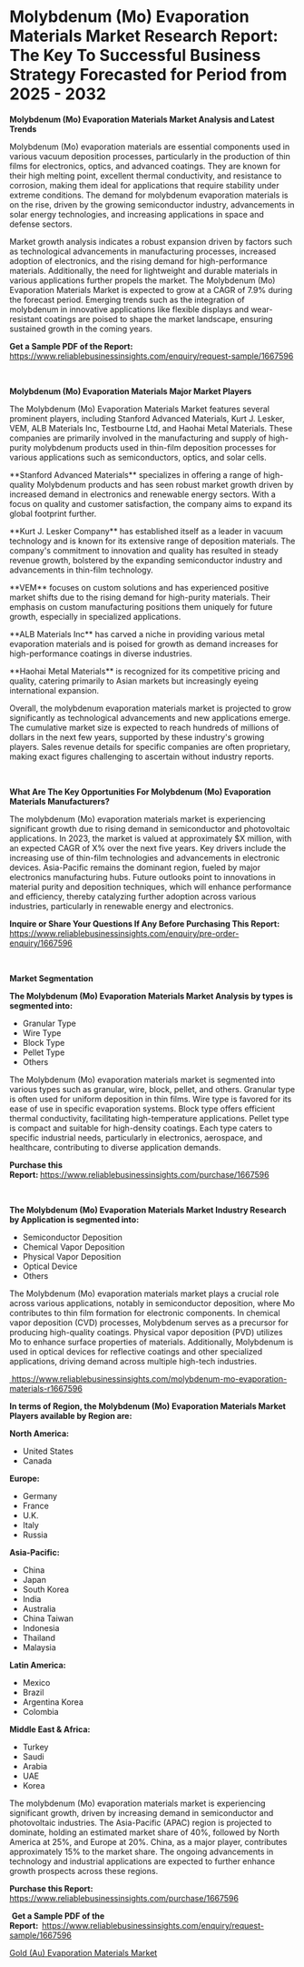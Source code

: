 <p><h1>Molybdenum (Mo) Evaporation Materials Market Research Report: The Key To Successful Business Strategy Forecasted for Period from 2025 - 2032</h1></p><p><strong>Molybdenum (Mo) Evaporation Materials Market Analysis and Latest Trends</strong></p>
<p><p>Molybdenum (Mo) evaporation materials are essential components used in various vacuum deposition processes, particularly in the production of thin films for electronics, optics, and advanced coatings. They are known for their high melting point, excellent thermal conductivity, and resistance to corrosion, making them ideal for applications that require stability under extreme conditions. The demand for molybdenum evaporation materials is on the rise, driven by the growing semiconductor industry, advancements in solar energy technologies, and increasing applications in space and defense sectors.</p><p>Market growth analysis indicates a robust expansion driven by factors such as technological advancements in manufacturing processes, increased adoption of electronics, and the rising demand for high-performance materials. Additionally, the need for lightweight and durable materials in various applications further propels the market. The Molybdenum (Mo) Evaporation Materials Market is expected to grow at a CAGR of 7.9% during the forecast period. Emerging trends such as the integration of molybdenum in innovative applications like flexible displays and wear-resistant coatings are poised to shape the market landscape, ensuring sustained growth in the coming years.</p></p>
<p><strong>Get a Sample PDF of the Report:&nbsp;</strong> <a href="https://www.reliablebusinessinsights.com/enquiry/request-sample/1667596?utm_campaign=2760&utm_medium=2&utm_source=Github&utm_content=ia&utm_term=02042025&utm_id=molybdenum-mo-evaporation-materials">https://www.reliablebusinessinsights.com/enquiry/request-sample/1667596</a></p>
<p>&nbsp;</p>
<p><strong>Molybdenum (Mo) Evaporation Materials Major Market Players</strong></p>
<p><p>The Molybdenum (Mo) Evaporation Materials Market features several prominent players, including Stanford Advanced Materials, Kurt J. Lesker, VEM, ALB Materials Inc, Testbourne Ltd, and Haohai Metal Materials. These companies are primarily involved in the manufacturing and supply of high-purity molybdenum products used in thin-film deposition processes for various applications such as semiconductors, optics, and solar cells.</p><p>**Stanford Advanced Materials** specializes in offering a range of high-quality Molybdenum products and has seen robust market growth driven by increased demand in electronics and renewable energy sectors. With a focus on quality and customer satisfaction, the company aims to expand its global footprint further.</p><p>**Kurt J. Lesker Company** has established itself as a leader in vacuum technology and is known for its extensive range of deposition materials. The company's commitment to innovation and quality has resulted in steady revenue growth, bolstered by the expanding semiconductor industry and advancements in thin-film technology.</p><p>**VEM** focuses on custom solutions and has experienced positive market shifts due to the rising demand for high-purity materials. Their emphasis on custom manufacturing positions them uniquely for future growth, especially in specialized applications.</p><p>**ALB Materials Inc** has carved a niche in providing various metal evaporation materials and is poised for growth as demand increases for high-performance coatings in diverse industries.</p><p>**Haohai Metal Materials** is recognized for its competitive pricing and quality, catering primarily to Asian markets but increasingly eyeing international expansion.</p><p>Overall, the molybdenum evaporation materials market is projected to grow significantly as technological advancements and new applications emerge. The cumulative market size is expected to reach hundreds of millions of dollars in the next few years, supported by these industry's growing players. Sales revenue details for specific companies are often proprietary, making exact figures challenging to ascertain without industry reports.</p></p>
<p>&nbsp;</p>
<p><strong>What Are The Key Opportunities For Molybdenum (Mo) Evaporation Materials Manufacturers?</strong></p>
<p><p>The molybdenum (Mo) evaporation materials market is experiencing significant growth due to rising demand in semiconductor and photovoltaic applications. In 2023, the market is valued at approximately $X million, with an expected CAGR of X% over the next five years. Key drivers include the increasing use of thin-film technologies and advancements in electronic devices. Asia-Pacific remains the dominant region, fueled by major electronics manufacturing hubs. Future outlooks point to innovations in material purity and deposition techniques, which will enhance performance and efficiency, thereby catalyzing further adoption across various industries, particularly in renewable energy and electronics.</p></p>
<p><strong>Inquire or Share Your Questions If Any Before Purchasing This Report:</strong> <a href="https://www.reliablebusinessinsights.com/enquiry/pre-order-enquiry/1667596?utm_campaign=2760&utm_medium=2&utm_source=Github&utm_content=ia&utm_term=02042025&utm_id=molybdenum-mo-evaporation-materials">https://www.reliablebusinessinsights.com/enquiry/pre-order-enquiry/1667596</a></p>
<p>&nbsp;</p>
<p><strong>Market Segmentation</strong></p>
<p><strong>The Molybdenum (Mo) Evaporation Materials Market Analysis by types is segmented into:</strong></p>
<p><ul><li>Granular Type</li><li>Wire Type</li><li>Block Type</li><li>Pellet Type</li><li>Others</li></ul></p>
<p><p>The Molybdenum (Mo) evaporation materials market is segmented into various types such as granular, wire, block, pellet, and others. Granular type is often used for uniform deposition in thin films. Wire type is favored for its ease of use in specific evaporation systems. Block type offers efficient thermal conductivity, facilitating high-temperature applications. Pellet type is compact and suitable for high-density coatings. Each type caters to specific industrial needs, particularly in electronics, aerospace, and healthcare, contributing to diverse application demands.</p></p>
<p><strong>Purchase this Report:&nbsp;</strong><a href="https://www.reliablebusinessinsights.com/purchase/1667596?utm_campaign=2760&utm_medium=2&utm_source=Github&utm_content=ia&utm_term=02042025&utm_id=molybdenum-mo-evaporation-materials">https://www.reliablebusinessinsights.com/purchase/1667596</a></p>
<p>&nbsp;</p>
<p><strong>The Molybdenum (Mo) Evaporation Materials Market Industry Research by Application is segmented into:</strong></p>
<p><ul><li>Semiconductor Deposition</li><li>Chemical Vapor Deposition</li><li>Physical Vapor Deposition</li><li>Optical Device</li><li>Others</li></ul></p>
<p><p>The Molybdenum (Mo) evaporation materials market plays a crucial role across various applications, notably in semiconductor deposition, where Mo contributes to thin film formation for electronic components. In chemical vapor deposition (CVD) processes, Molybdenum serves as a precursor for producing high-quality coatings. Physical vapor deposition (PVD) utilizes Mo to enhance surface properties of materials. Additionally, Molybdenum is used in optical devices for reflective coatings and other specialized applications, driving demand across multiple high-tech industries.</p></p>
<p><a href="https://www.reliablebusinessinsights.com/molybdenum-mo-evaporation-materials-r1667596?utm_campaign=2760&utm_medium=2&utm_source=Github&utm_content=ia&utm_term=02042025&utm_id=molybdenum-mo-evaporation-materials">&nbsp;https://www.reliablebusinessinsights.com/molybdenum-mo-evaporation-materials-r1667596</a></p>
<p><strong>In terms of Region, the Molybdenum (Mo) Evaporation Materials Market Players available by Region are:</strong></p>
<p>
    <p> <strong> North America: </strong>
        <ul>
            <li>United States</li>
            <li>Canada</li>
        </ul>
        </p> 
    <p> <strong> Europe: </strong>
        <ul>
            <li>Germany</li>
            <li>France</li>
            <li>U.K.</li>
            <li>Italy</li>
            <li>Russia</li>
        </ul>
        </p> 
    <p> <strong> Asia-Pacific: </strong>
        <ul>
            <li>China</li>
            <li>Japan</li>
            <li>South Korea</li>
            <li>India</li>
            <li>Australia</li>
            <li>China Taiwan</li>
            <li>Indonesia</li>
            <li>Thailand</li>
            <li>Malaysia</li>
        </ul>
        </p> 
    <p> <strong> Latin America: </strong>
        <ul>
            <li>Mexico</li>
            <li>Brazil</li>
            <li>Argentina Korea</li>
            <li>Colombia</li>
        </ul>
        </p> 
    <p> <strong> Middle East & Africa: </strong>
        <ul>
            <li>Turkey</li>
            <li>Saudi</li>
            <li>Arabia</li>
            <li>UAE</li>
            <li>Korea</li>
        </ul>
    </p>
    </p>
<p><p>The molybdenum (Mo) evaporation materials market is experiencing significant growth, driven by increasing demand in semiconductor and photovoltaic industries. The Asia-Pacific (APAC) region is projected to dominate, holding an estimated market share of 40%, followed by North America at 25%, and Europe at 20%. China, as a major player, contributes approximately 15% to the market share. The ongoing advancements in technology and industrial applications are expected to further enhance growth prospects across these regions.</p></p>
<p><strong>Purchase this Report: </strong><a href="https://www.reliablebusinessinsights.com/purchase/1667596?utm_campaign=2760&utm_medium=2&utm_source=Github&utm_content=ia&utm_term=02042025&utm_id=molybdenum-mo-evaporation-materials">https://www.reliablebusinessinsights.com/purchase/1667596</a></p>
<p>&nbsp;<strong>Get a Sample PDF of the Report:&nbsp;&nbsp;</strong><a href="https://www.reliablebusinessinsights.com/enquiry/request-sample/1667596?utm_campaign=2760&utm_medium=2&utm_source=Github&utm_content=ia&utm_term=02042025&utm_id=molybdenum-mo-evaporation-materials">https://www.reliablebusinessinsights.com/enquiry/request-sample/1667596</a></p>
<p><strong></strong></p>
<p><p><a href="https://github.com/ngozudapshi/Market-Research-Report-List-1/blob/main/gold-au-evaporation-materials-market.md?utm_campaign=2760&utm_medium=2&utm_source=Github&utm_content=ia&utm_term=02042025&utm_id=molybdenum-mo-evaporation-materials">Gold (Au) Evaporation Materials Market</a></p></p>